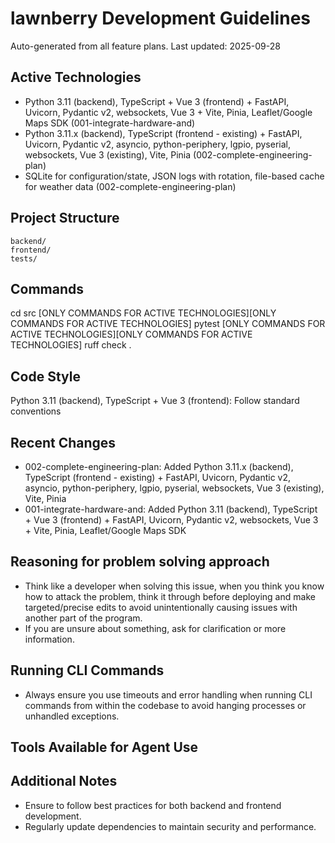 # lawnberry Development Guidelines

Auto-generated from all feature plans. Last updated: 2025-09-28

## Active Technologies
- Python 3.11 (backend), TypeScript + Vue 3 (frontend) + FastAPI, Uvicorn, Pydantic v2, websockets, Vue 3 + Vite, Pinia, Leaflet/Google Maps SDK (001-integrate-hardware-and)
- Python 3.11.x (backend), TypeScript (frontend - existing) + FastAPI, Uvicorn, Pydantic v2, asyncio, python-periphery, lgpio, pyserial, websockets, Vue 3 (existing), Vite, Pinia (002-complete-engineering-plan)
- SQLite for configuration/state, JSON logs with rotation, file-based cache for weather data (002-complete-engineering-plan)

## Project Structure
```
backend/
frontend/
tests/
```

## Commands
cd src [ONLY COMMANDS FOR ACTIVE TECHNOLOGIES][ONLY COMMANDS FOR ACTIVE TECHNOLOGIES] pytest [ONLY COMMANDS FOR ACTIVE TECHNOLOGIES][ONLY COMMANDS FOR ACTIVE TECHNOLOGIES] ruff check .

## Code Style
Python 3.11 (backend), TypeScript + Vue 3 (frontend): Follow standard conventions

## Recent Changes
- 002-complete-engineering-plan: Added Python 3.11.x (backend), TypeScript (frontend - existing) + FastAPI, Uvicorn, Pydantic v2, asyncio, python-periphery, lgpio, pyserial, websockets, Vue 3 (existing), Vite, Pinia
- 001-integrate-hardware-and: Added Python 3.11 (backend), TypeScript + Vue 3 (frontend) + FastAPI, Uvicorn, Pydantic v2, websockets, Vue 3 + Vite, Pinia, Leaflet/Google Maps SDK

## Reasoning for problem solving approach
- Think like a developer when solving this issue, when you think you know how to attack the problem, think it through before deploying and make targeted/precise edits to avoid unintentionally causing issues with another part of the program.
- If you are unsure about something, ask for clarification or more information.

## Running CLI Commands
- Always ensure you use timeouts and error handling when running CLI commands from within the codebase to avoid hanging processes or unhandled exceptions.

## Tools Available for Agent Use


## Additional Notes
- Ensure to follow best practices for both backend and frontend development.
- Regularly update dependencies to maintain security and performance.
